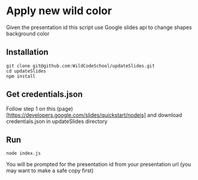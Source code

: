 # Apply new wild color

Given the presentation id this script use Google slides api to change shapes background color

## Installation

```
git clone git@github.com:WildCodeSchool/updateSlides.git
cd updateSlides
npm install
```

## Get credentials.json

Follow step 1 on this (page)[https://developers.google.com/slides/quickstart/nodejs] and download credentials.json in updateSlides directory

## Run

```
node index.js
```

You will be prompted for the presentation id from your presentation url (you may want to make a safe copy first)
